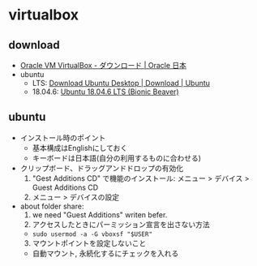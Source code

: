 # virtualbox

## download

- [Oracle VM VirtualBox \- ダウンロード \| Oracle 日本](https://www.oracle.com/jp/virtualization/technologies/vm/downloads/virtualbox-downloads.html)
- ubuntu
  - LTS: [Download Ubuntu Desktop \| Download \| Ubuntu](https://ubuntu.com/download/desktop)
  - 18.04.6: [Ubuntu 18\.04\.6 LTS \(Bionic Beaver\)](https://releases.ubuntu.com/18.04/)

## ubuntu

- インストール時のポイント
  - 基本構成はEnglishにしておく
  - キーボードは日本語(自分の利用するものに合わせる)
- クリップボード、ドラッグアンドドロップの有効化
  1. "Gest Additions CD" で機能のインストール: メニュー > デバイス > Guest Additions CD
  2. メニュー > デバイスの設定
- about folder share:
  1. we need "Guest Additions" writen befer.
  2. アクセスしたときにパーミッション宣言を出さない方法
    - `sudo usermod -a -G vboxsf "$USER"`
  3. マウントポイントを設定しないこと
    - 自動マウント, 永続化するにチェックを入れる
